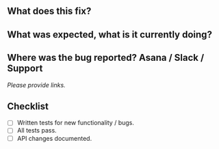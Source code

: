 ## What does this fix?

## What was expected, what is it currently doing? 

## Where was the bug reported? Asana / Slack / Support

_Please provide links._

## Checklist

- [ ] Written tests for new functionality / bugs.
- [ ] All tests pass.
- [ ] API changes documented.
